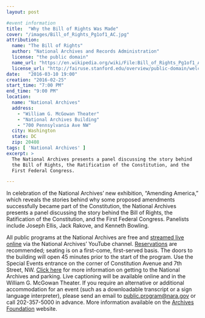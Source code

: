 ```yaml
---
layout: post

#event information
title:  "Why the Bill of Rights Was Made"
cover: "/images/Bill_of_Rights_Pg1of1_AC.jpg"
attribution:
  name: "The Bill of Rights"
  author: "National Archives and Records Administration"
  license: "the public domain"
  name_url: "https://en.wikipedia.org/wiki/File:Bill_of_Rights_Pg1of1_AC.jpg"
  license_url: "http://fairuse.stanford.edu/overview/public-domain/welcome"
date:   "2016-03-10 19:00"
creation: "2016-02-25"
start_time: "7:00 PM"
end_time: "9:00 PM"
location:
  name: "National Archives"
  address:
    - "William G. McGowan Theater"
    - "National Archives Building"
    - "700 Pennsylvania Ave NW"
  city: Washington
  state: DC
  zip: 20408
tags: [ 'National Archives' ]
excerpt: >
  The National Archives presents a panel discussing the story behind
  the Bill of Rights, the Ratification of the Constitution, and the 
  First Federal Congress.

---
```


In celebration of the National Archives’ new exhibition,
“Amending America,” which reveals the stories behind why some
proposed amendments successfully became part of the Constitution,
the National Archives presents a panel discussing the story
behind the Bill of Rights, the Ratification of the Constitution,
and the First Federal Congress. Panelists include Joseph Ellis,
Jack Rakove, and Kenneth Bowling.

All public programs at the National Archives are free and
[streamed live online](http://www.youtube.com/user/usnationalarchives)
via the National Archives’ YouTube channel.
[Reservations](https://giving.archivesfoundation.org/publicprograms)
are recommended; seating is on a first-come,
first-served basis. The doors to the building will open 45 minutes
prior to the start of the program. Use the Special Events entrance
on the corner of Constitution Avenue and 7th Street, NW.
[Click here](http://www.archivesfoundation.org/visit/archives-in-dc/parking/)
for more information on getting to the National Archives and parking.
Live captioning will be available online and in the William G. McGowan
Theater. If you require an alternative or additional accommodation
for an event (such as a downloadable transcript or a sign
language interpreter), please send an email to public.program@nara.gov
or call 202-357-5000 in advance. More information available on the
[Archives Foundation](http://www.archivesfoundation.org/event/bill-rights-made/)
website.

